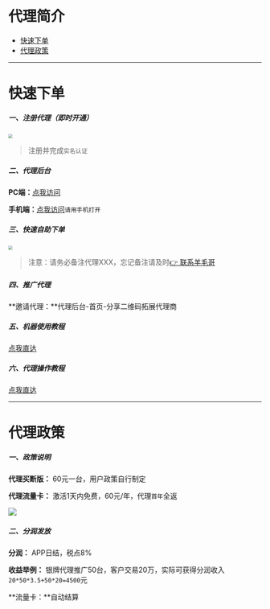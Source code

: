 # 代理简介

- [快速下单](#快速下单)
- [代理政策](#代理政策)

---

# 快速下单

##### 一、注册代理（即时开通）

[<img src="https://cos.zjkmkj.com/media/2024/08/20/dd32bae3f83efe75d75d71bef9a70265-2.webp" style="zoom:50%;" />](https://agentm.zjkmkj.com/pages/register?sup=Mg==)

> 注册并完成`实名认证`

##### 二、代理后台

**PC端：**[点我访问](https://agent.zjkmkj.com/fnlDRPAuQm.php/dashboard?ref=addtabs)

**手机端：**[点我访问](https://agent.zjkmkj.com/)`请用手机打开`

##### 三、快速自助下单

[<img src="https://cos.zjkmkj.com/media/2024/08/20/1a4a3194417ad954948c532c0b47c5b1-2.webp" style="zoom:50%;" />](https://kmshop.zjkmkj.com/pages/goods_details/index?id=63)

> 注意：请务必备注代理XXX，忘记备注请及时[👉 联系羊毛哥](http://u.zjkmkj.com/unVf1 )

##### 四、推广代理

**邀请代理：**代理后台-首页-分享二维码拓展代理商

##### 五、机器使用教程

[点我直达](tool/dyt.md)

##### 六、代理操作教程

[点我直达](agent/dyt.md#快速下单)

---

# 代理政策

##### 一、政策说明

**代理买断版：** 60元一台，用户政策自行制定

**代理流量卡：** 激活1天内免费，60元/年，代理`首年`全返

![](https://cos.zjkmkj.com/media/2024/08/20/2be8b404350ebfc915ef2f470c321aab-2.webp)

##### **二、分润发放**

**分润：** APP日结，税点8%

**收益举例：** 银牌代理推广50台，客户交易20万，实际可获得分润收入`20*50*3.5+50*20=4500`元

**流量卡：**自动结算
